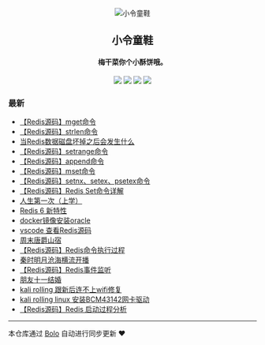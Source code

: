 <p align="center"><img alt="小令童鞋" src="https://img.zeekling.cn/images/2020/02/23/logo.th.png"></p><h2 align="center">
小令童鞋
</h2>

<h4 align="center">梅干菜你个小酥饼哦。</h4>
<p align="center"><a title="小令童鞋" target="_blank" href="https://github.com/zeekling/bolo-blog"><img src="https://img.shields.io/github/last-commit/zeekling/bolo-blog.svg?style=flat-square&color=FF9900"></a>
<a title="GitHub repo size in bytes" target="_blank" href="https://github.com/zeekling/bolo-blog"><img src="https://img.shields.io/github/repo-size/zeekling/bolo-blog.svg?style=flat-square"></a>
<a title="Bolo Version" target="_blank" href="https://github.com/adlered/bolo-solo"><img src="https://img.shields.io/badge/bolo-v2.1 稳定版-f1e05a.svg?style=flat-square&color=blueviolet"></a>
<a title="Hits" target="_blank" href="https://github.com/88250/hits"><img src="https://hits.b3log.org/zeekling/bolo-blog.svg"></a></p>

### 最新

* [【Redis源码】mget命令](https://www.zeekling.cn/articles/2020/11/11/1605109223498.html)
* [【Redis源码】strlen命令](https://www.zeekling.cn/articles/2020/11/11/1605098851638.html)
* [当Redis数据磁盘坏掉之后会发生什么](https://www.zeekling.cn/articles/2020/11/09/1604937462651.html)
* [【Redis源码】setrange命令](https://www.zeekling.cn/articles/2020/11/08/1604841590957.html)
* [【Redis源码】append命令](https://www.zeekling.cn/articles/2020/11/08/1604838367145.html)
* [【Redis源码】mset命令](https://www.zeekling.cn/articles/2020/11/08/1604831354258.html)
* [【Redis源码】setnx、setex、psetex命令](https://www.zeekling.cn/articles/2020/11/08/1604821520818.html)
* [【Redis源码】Redis Set命令详解](https://www.zeekling.cn/articles/2020/11/08/1604816679827.html)
* [人生第一次（上学）](https://www.zeekling.cn/articles/2020/11/08/1604808358057.html)
* [Redis 6 新特性](https://www.zeekling.cn/articles/2020/11/01/1604242049779.html)
* [docker镜像安装oracle](https://www.zeekling.cn/articles/2020/10/29/1603902984323.html)
* [vscode 查看Redis源码](https://www.zeekling.cn/articles/2020/10/20/1603198382711.html)
* [周末唐爵山宿](https://www.zeekling.cn/articles/2020/10/18/1603029580658.html)
* [【Redis源码】Redis命令执行过程](https://www.zeekling.cn/articles/2020/10/09/1602258239840.html)
* [秦时明月沧海横流开播](https://www.zeekling.cn/articles/2020/10/08/1602135156440.html)
* [【Redis源码】Redis事件监听](https://www.zeekling.cn/articles/2020/10/06/1601975298948.html)
* [朋友十一结婚](https://www.zeekling.cn/articles/2020/10/05/1601902748431.html)
* [kali rolling 跟新后连不上wifi修复](https://www.zeekling.cn/articles/2020/09/26/1601093208586.html)
* [kali rolling linux 安装BCM43142网卡驱动](https://www.zeekling.cn/articles/2020/09/26/1601091635148.html)
* [【Redis源码】Redis 启动过程分析](https://www.zeekling.cn/articles/2020/09/25/1601041404734.html)



---

本仓库通过 [Bolo](https://github.com/adlered/bolo-solo) 自动进行同步更新 ❤️ 